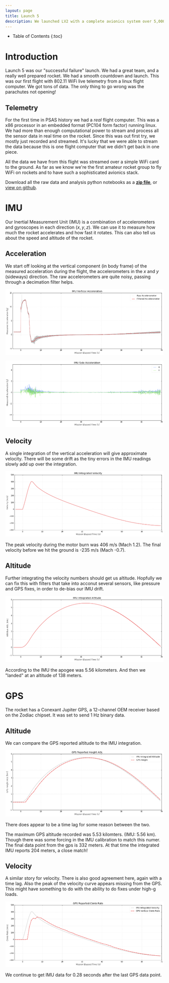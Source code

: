 ```yaml
---
layout: page
title: Launch 5
description: We launched LV2 with a complete avionics system over 5,000 meters on August 20th 2005, outside of Brothers Oregon.
---
```


* Table of Contents
{:toc}

# Introduction

Launch 5 was our "successful failure" launch. We had a great team, and a really well prepared rocket. We had a smooth countdown and launch. This was our first flight with 802.11 WiFi live telemetry from a linux flight computer. We got tons of data. The only thing to go wrong was the parachutes not opening!


## Telemetry

For the first time in PSAS history we had a *real* flight computer. This was a x86 processor in an embedded format (PC104 form factor) running linux. We had more than enough computational power to stream and process all the sensor data in real time on the rocket. Since this was out first try, we mostly just recorded and streamed. It's lucky that we were able to stream the data because this is one flight computer that we didn't get back in one piece.

All the data we have from this flight was streamed over a simple WiFi card to the ground. As far as we know we're the first amateur rocket group to fly WiFi on rockets and to have such a sophisticated avionics stack.

Download all the raw data and analysis python notebooks as a **[zip file](https://github.com/psas/Launch-5/archive/gh-pages.zip)**, or [view on github](https://github.com/psas/Launch-5).

# IMU

Our Inertial Measurement Unit (IMU) is a combination of accelerometers and gyroscopes in each direction $(x,y,z)$. We can use it to measure how much the rocket accelerates and how fast it rotates. This can also tell us about the speed and altitude of the rocket.


## Acceleration

We start off looking at the vertical component (in body frame) of the measured acceleration during the flight, the accelerometers in the $x$ and $y$ (sideways) direction. The raw accelerometers are quite noisy, passing through a decimation filter helps.






![](data/launch-overview/IMU_files/IMU_2_0.png)





![](data/launch-overview/IMU_files/IMU_3_0.png)


## Velocity

A single integration of the vertical acceleration will give approximate velocity. There will be some drift as the tiny errors in the IMU readings slowly add up over the integration.






![](data/launch-overview/IMU_files/IMU_6_0.png)




The peak velocity during the motor burn was 406 m/s (Mach 1.2). The final velocity
before we hit the ground is -235 m/s (Mach -0.7).



## Altitude

Further integrating the velocity numbers should get us altitude. Hopfully we can fix this with filters that take into acconut several sensors, like pressure and GPS fixes, in order to de-bias our IMU drift.






![](data/launch-overview/IMU_files/IMU_10_0.png)




According to the IMU the apogee was 5.56 kilometers. And then we "landed" at an altitude of 138 meters.







# GPS

The rocket has a Conexant Jupiter GPS, a 12-channel OEM receiver based on the Zodiac chipset. It was set to send 1 Hz binary data.

## Altitude

We can compare the GPS reported altitude to the IMU integration.






![](data/launch-overview/GPS_files/GPS_2_0.png)


There does appear to be a time lag for some reason between the two.



The maximum GPS altitude recorded was 5.53 kilomters. (IMU: 5.56 km).
Though there was some forcing in the IMU calibration to match this numer. The final
data point from the gps is 332 meters. At that time the integrated IMU reports
204 meters, a close match!



## Velocity

A similar story for velocity. There is also good agreement here, again with a time lag. Also the peak of the velocity curve appears missing from the GPS. This might have something to do with the ability to do fixes under high-g loads.




![](data/launch-overview/GPS_files/GPS_6_0.png)




We continue to get IMU data for 0.28 seconds after the last GPS data point.




